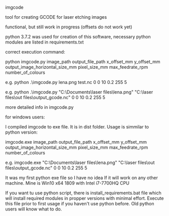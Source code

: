 <p>imgcode

<p>tool for creating GCODE for laser etching images<p/> 
<p>functional, but still work in progress (offsets do not work yet)<p/> 
<p>python 3.7.2 was used for creation of this software, necessary python modules are listed in requirements.txt<p/> 

<p>correct execution command:<p/> 
<p>python imgcode.py image_path output_file_path x_offset_mm y_offset_mm output_image_horizontal_size_mm pixel_size_mm max_feedrate_rpm number_of_colours<p/> 
<p>e.g. python .\imgcode.py lena.png test.nc 0 0 10 0.2 255 5<p/> 
<p>e.g. python .\imgcode.py "C:\Documents\laser files\lena.png" "C:\laser files\out files\output_gcode.nc" 0 0 10 0.2 255 5<p/> 
<p>more detailed info in imgcode.py<p/> 

<p>for windows users:<p/> 
<p><p/>  

<p>I compiled imgcode to exe file. It is in dist folder. Usage is simmilar to python version:<p/> 
<p>imgcode.exe image_path output_file_path x_offset_mm y_offset_mm output_image_horizontal_size_mm pixel_size_mm max_feedrate_rpm number_of_colours<p/> 
<p>e.g. imgcode.exe "C:\Documents\laser files\lena.png" "C:\laser files\out files\output_gcode.nc" 0 0 10 0.2 255 5<p/> 
<p><p/> 
<p>It was my first python exe file so I have no idea If it will work on any other machine. Mine is Win10 x64 1809 with Intel i7-7700HQ CPU <p/> 
<p>If you want tu use python script, there is install_requirements.bat file which will install required modules in propper versions with minimal effort. Execute this file prior to first usage if you haven't use python before. Old python users will know what to do.<p/> 
